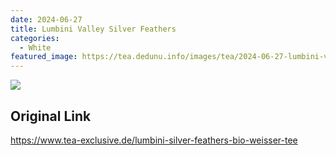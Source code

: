 ```yaml
---
date: 2024-06-27
title: Lumbini Valley Silver Feathers
categories:
  - White
featured_image: https://tea.dedunu.info/images/tea/2024-06-27-lumbini-valley-silver-feathers-1.jpeg
---
```


![](https://tea.dedunu.info/images/tea/2024-06-27-lumbini-valley-silver-feathers-2.jpeg)


## Original Link

<https://www.tea-exclusive.de/lumbini-silver-feathers-bio-weisser-tee>
